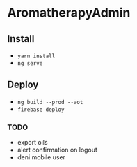 # AromatherapyAdmin

## Install 
- `yarn install`
- `ng serve`
## Deploy
- `ng build --prod --aot`
- `firebase deploy`

### TODO
- export oils
- alert confirmation on logout
- deni mobile user 
